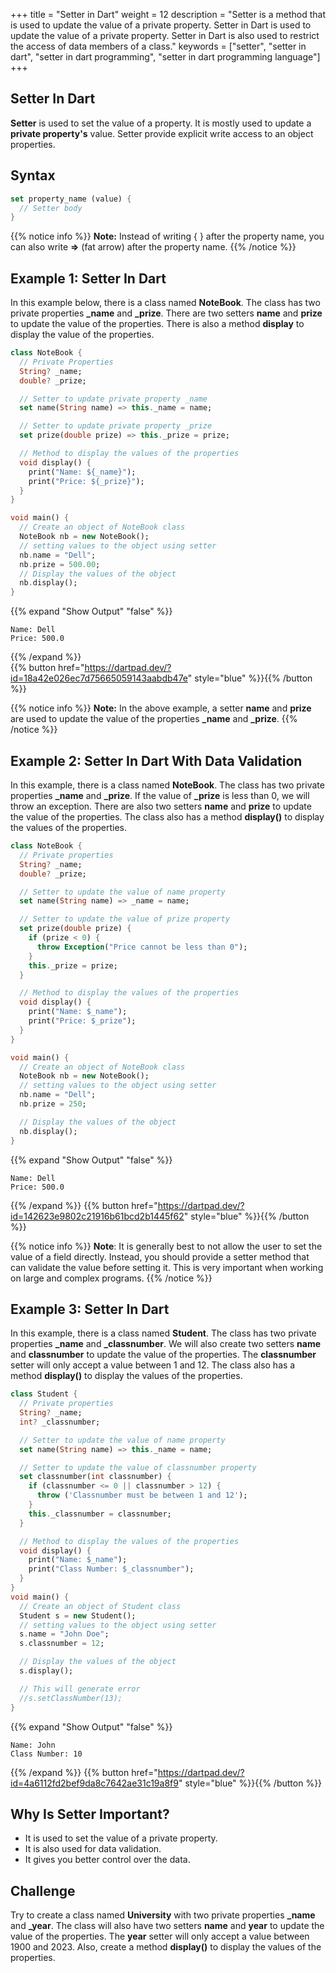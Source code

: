 +++
title = "Setter in Dart"
weight = 12
description = "Setter is a method that is used to update the value of a private property. Setter in Dart is used to update the value of a private property. Setter in Dart is also used to restrict the access of data members of a class."
keywords = ["setter", "setter in dart", "setter in dart programming", "setter in dart programming language"]
+++

## Setter In Dart
**Setter** is used to set the value of a property. It is mostly used to update a **private property's** value. Setter provide explicit write access to an object properties.

## Syntax
```dart
set property_name (value) {
  // Setter body
}
```

{{% notice info %}}
**Note:** Instead of writing { } after the property name, you can also write **=>** (fat arrow) after the property name.
{{% /notice %}}

## Example 1: Setter In Dart
In this example below, there is a class named **NoteBook**. The class has two private properties **_name** and **_prize**. There are two setters **name** and **prize** to update the value of the properties. There is also a method **display** to display the value of the properties.

```dart
class NoteBook {
  // Private Properties
  String? _name;
  double? _prize;

  // Setter to update private property _name
  set name(String name) => this._name = name;

  // Setter to update private property _prize
  set prize(double prize) => this._prize = prize;

  // Method to display the values of the properties
  void display() {
    print("Name: ${_name}");
    print("Price: ${_prize}");
  }
}

void main() {
  // Create an object of NoteBook class
  NoteBook nb = new NoteBook();
  // setting values to the object using setter
  nb.name = "Dell";
  nb.prize = 500.00;
  // Display the values of the object
  nb.display();
}
```
    
{{% expand "Show Output" "false" %}}
````plaintext
Name: Dell
Price: 500.0
````
{{% /expand %}}    
{{% button href="https://dartpad.dev/?id=18a42e026ec7d75665059143aabdb47e" style="blue" %}}{{% /button %}}   


{{% notice info %}}
**Note:** In the above example, a setter  **name** and **prize** are used to update the value of the properties **_name** and **_prize**. 
{{% /notice %}}


## Example 2: Setter In Dart With Data Validation
In this example, there is a class named **NoteBook**. The class has two private properties **_name** and **_prize**. If the value of **_prize** is less than 0, we will throw an exception. There are also two setters **name** and **prize** to update the value of the properties. The class also has a method **display()** to display the values of the properties.

```dart
class NoteBook {
  // Private properties
  String? _name;
  double? _prize;

  // Setter to update the value of name property
  set name(String name) => _name = name;

  // Setter to update the value of prize property
  set prize(double prize) {
    if (prize < 0) {
      throw Exception("Price cannot be less than 0");
    }
    this._prize = prize;
  }

  // Method to display the values of the properties
  void display() {
    print("Name: $_name");
    print("Price: $_prize");
  }
}

void main() {
  // Create an object of NoteBook class
  NoteBook nb = new NoteBook();
  // setting values to the object using setter
  nb.name = "Dell";
  nb.prize = 250;

  // Display the values of the object
  nb.display();
}
```
{{% expand "Show Output" "false" %}}
````plaintext
Name: Dell
Price: 500.0
````
{{% /expand %}}
{{% button href="https://dartpad.dev/?id=142623e9802c21916b61bcd2b1445f62" style="blue" %}}{{% /button %}}   

{{% notice info %}}
**Note**: It is generally best to not allow the user to set the value of a field directly. Instead, you should provide a setter method that can validate the value before setting it. This is very important when working on large and complex programs.
{{% /notice %}}

## Example 3: Setter In Dart 
In this example, there is a class named **Student**. The class has two private properties **_name** and **_classnumber**. We will also create two setters **name** and **classnumber** to update the value of the properties. The **classnumber** setter will only accept a value between 1 and 12. The class also has a method **display()** to display the values of the properties.

```dart
class Student {
  // Private properties
  String? _name;
  int? _classnumber;

  // Setter to update the value of name property
  set name(String name) => this._name = name;

  // Setter to update the value of classnumber property
  set classnumber(int classnumber) {
    if (classnumber <= 0 || classnumber > 12) {
      throw ('Classnumber must be between 1 and 12');
    }
    this._classnumber = classnumber;
  }

  // Method to display the values of the properties
  void display() {
    print("Name: $_name");
    print("Class Number: $_classnumber");
  }
}
void main() {
  // Create an object of Student class
  Student s = new Student();
  // setting values to the object using setter
  s.name = "John Doe";
  s.classnumber = 12;

  // Display the values of the object
  s.display();

  // This will generate error
  //s.setClassNumber(13);
}
```
{{% expand "Show Output" "false" %}}
````plaintext
Name: John
Class Number: 10
````
{{% /expand %}}
{{% button href="https://dartpad.dev/?id=4a6112fd2bef9da8c7642ae31c19a8f9" style="blue" %}}{{% /button %}}   


## Why Is Setter Important?
- It is used to set the value of a private property.
- It is also used for data validation.
- It gives you better control over the data.



## Challenge
Try to create a class named **University** with two private properties **_name** and **_year**. The class will also have two setters **name** and **year** to update the value of the properties. The **year** setter will only accept a value between 1900 and 2023. Also, create a method **display()** to display the values of the properties.
